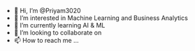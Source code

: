 - 👋 Hi, I’m @Priyam3020
- 👀 I’m interested in Machine Learning and Business Analytics
- 🌱 I’m currently learning AI & ML
- 💞️ I’m looking to collaborate on 
- 📫 How to reach me ...

<!---
Priyam3020/Priyam3020 is a ✨ special ✨ repository because its `README.md` (this file) appears on your GitHub profile.
You can click the Preview link to take a look at your changes.
--->
